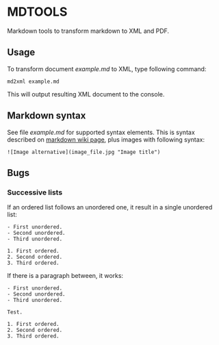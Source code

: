 MDTOOLS
=======

Markdown tools to transform markdown to XML and PDF.

Usage
-----

To transform document *example.md* to XML, type following command:

    md2xml example.md

This will output resulting XML document to the console.

Markdown syntax
---------------

See file *example.md* for supported syntax elements. This is syntax described on [markdown wiki page](http://en.wikipedia.org/wiki/Markdown), plus images with following syntax:

    ![Image alternative](image_file.jpg "Image title")

Bugs
----

### Successive lists

If an ordered list follows an unordered one, it result in a single unordered list:

    - First unordered.
    - Second unordered.
    - Third unordered.
    
    1. First ordered.
    2. Second ordered.
    3. Third ordered.

If there is a paragraph between, it works:

    - First unordered.
    - Second unordered.
    - Third unordered.
    
    Test.
    
    1. First ordered.
    2. Second ordered.
    3. Third ordered.
